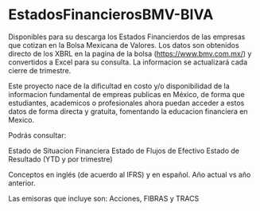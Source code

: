 # EstadosFinancierosBMV-BIVA

Disponibles para su descarga los Estados Financierdos de las empresas que cotizan en la Bolsa Mexicana de Valores. Los datos son obtenidos directo de los XBRL en la pagina de la bolsa (https://www.bmv.com.mx/) y convertidos a Excel para su consulta. La informacion se actualizará cada cierre de trimestre.

Este proyecto nace de la dificultad en costo y/o disponibilidad de la informacion fundamental de empreas publicas en México, de forma que estudiantes, academicos o profesionales ahora puedan acceder a estos datos de forma directa y gratuita, fomentando la educacion financiera en Mexico.

Podrás consultar:

Estado de Situacion Financiera
Estado de Flujos de Efectivo
Estado de Resultado (YTD y por trimestre)

Conceptos en inglés (de acuerdo al IFRS) y en español. Año actual vs año anterior.

Las emisoras que incluye son: Acciones, FIBRAS y TRACS
